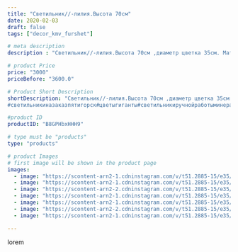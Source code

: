```yaml
---
title: "Светильник//-лилия.Высота 70см"
date: 2020-02-03
draft: false
tags: ["decor_kmv_furshet"]

# meta description
description : "Светильник//-лилия.Высота 70см ,диаметр цветка 35см. Материал Изолон. Влагоустойчив,не боится перепада температур. Возможна уборка влажности салфеткой.Сердцевин"

# product Price
price: "3000"
priceBefore: "3600.0"

# Product Short Description
shortDescription: "Светильник//-лилия.Высота 70см ,диаметр цветка 35см. Материал Изолон. Влагоустойчив,не боится перепада температур. Возможна уборка влажности салфеткой.Сердцевина цветка//-светодиодная лампа G4, которую с легкостью можно заменить при необходимости.Это раскошный  подарок к грядущим праздникам. Возможно исполнение в любой цветовой гамме.
#светильникиназаказпятигорск#цветыгиганты#светильникиручнойработыминеральныеводы#изделияручнойработы#светильникиручнойработыминеральныеводы#ростовыецветыпятигорск#светильникипятигорск#свитдизайнминеральныеводы#"

#product ID
productID: "B8GPHbxHHH9"

# type must be "products"
type: "products"

# product Images
# first image will be shown in the product page
images:
  - image: "https://scontent-arn2-1.cdninstagram.com/v/t51.2885-15/e35/p1080x1080/82411478_486472548731533_6072524367812737503_n.jpg?tp=1&_nc_ht=scontent-arn2-1.cdninstagram.com&_nc_cat=101&_nc_ohc=o40CravDIQsAX9zFQkr&oh=4509c0d3f14d86d0f886484dae8f7425&oe=606C3C83&ig_cache_key=MjIzNTU0MDc0NDEyNzMzNTk4OA%3D%3D.2"
  - image: "https://scontent-arn2-1.cdninstagram.com/v/t51.2885-15/e35/p1080x1080/83343923_2730006853720321_8204028456958113961_n.jpg?tp=1&_nc_ht=scontent-arn2-1.cdninstagram.com&_nc_cat=101&_nc_ohc=QXhpioouPKgAX-d_lX-&oh=59db37852d076e7ab5aaef9c9e0a0b0e&oe=606D4557&ig_cache_key=MjIzNTU0MDc0NDE0MzkwMzEyMg%3D%3D.2"
  - image: "https://scontent-arn2-2.cdninstagram.com/v/t51.2885-15/e35/p1080x1080/82339008_985870208475996_3860907162526428113_n.jpg?tp=1&_nc_ht=scontent-arn2-2.cdninstagram.com&_nc_cat=100&_nc_ohc=dsh1GXFCBYUAX9-4gij&oh=db65bae896f9af87726ac6ef6e8ee95c&oe=606CB16D&ig_cache_key=MjIzNTU0MDc0NDEyNzE1NDgyMQ%3D%3D.2"
  - image: "https://scontent-arn2-1.cdninstagram.com/v/t51.2885-15/e35/p1080x1080/83332226_479113743038505_1638484146115014079_n.jpg?tp=1&_nc_ht=scontent-arn2-1.cdninstagram.com&_nc_cat=109&_nc_ohc=Vn6Dff29Vk4AX-_SoDA&oh=4aa3968012bb79d530ac18510a2ec5ac&oe=6069B9A7&ig_cache_key=MjIzNTU0MDc0NDE2MDczOTcyNQ%3D%3D.2"
  - image: "https://scontent-arn2-1.cdninstagram.com/v/t51.2885-15/e35/p1080x1080/82926524_127348385443599_4398991386811228448_n.jpg?tp=1&_nc_ht=scontent-arn2-1.cdninstagram.com&_nc_cat=103&_nc_ohc=rvdeP743bQ4AX_dPgU9&oh=9914cd0a4618dc7c84dafc206321b296&oe=606AADB1&ig_cache_key=MjIzNTU0MDc0NDExMDU3MjMzOQ%3D%3D.2"
  - image: "https://scontent-arn2-2.cdninstagram.com/v/t51.2885-15/e35/p1080x1080/83342427_1077186879300780_2517932530097511584_n.jpg?tp=1&_nc_ht=scontent-arn2-2.cdninstagram.com&_nc_cat=100&_nc_ohc=i5cR28xJbWsAX9GxAO4&oh=add27415014c70a221f5dcc03547a77c&oe=606C89C7&ig_cache_key=MjIzNTU0MDc0NDE1MjM3NzkxMA%3D%3D.2"
  - image: "https://scontent-arn2-1.cdninstagram.com/v/t51.2885-15/e35/p1080x1080/82411866_1548434558646371_3036609590492032677_n.jpg?tp=1&_nc_ht=scontent-arn2-1.cdninstagram.com&_nc_cat=111&_nc_ohc=c8yDLonWpVwAX9E4dAw&oh=f3128b14e6fb463c91c19859dd15f702&oe=606B1119&ig_cache_key=MjIzNTU0MDc0NDE2MDkxNzg3OQ%3D%3D.2"

---
```

lorem
